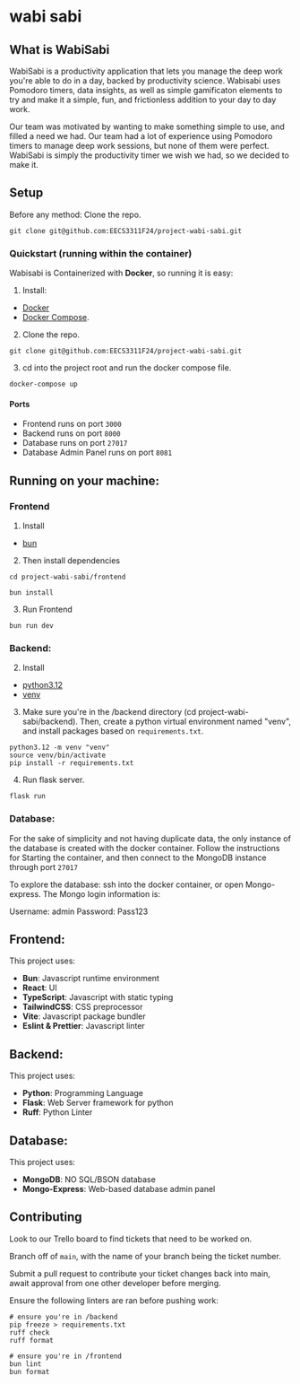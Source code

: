 # wabi sabi

## What is WabiSabi

WabiSabi is a productivity application that lets you manage the deep work you're able to do in a day, backed by productivity science. Wabisabi uses Pomodoro timers, data insights, as well as simple gamificaton elements to try and make it a simple, fun, and frictionless addition to your day to day work.

Our team was motivated by wanting to make something simple to use, and filled a need we had. Our team had a lot of experience using Pomodoro timers to manage deep work sessions, but none of them were perfect. WabiSabi is simply the productivity timer we wish we had, so we decided to make it.

## Setup

Before any method: Clone the repo.

```
git clone git@github.com:EECS3311F24/project-wabi-sabi.git
```

### Quickstart (running within the container)

Wabisabi is Containerized with **Docker**, so running it is easy:

1. Install:

- [Docker](https://docs.docker.com/engine/install/)
- [Docker Compose](https://docs.docker.com/compose/install/).

2. Clone the repo.

```
git clone git@github.com:EECS3311F24/project-wabi-sabi.git
```

3. cd into the project root and run the docker compose file.

```
docker-compose up
```

#### Ports

- Frontend runs on port `3000`
- Backend runs on port `8000`
- Database runs on port `27017`
- Database Admin Panel runs on port `8081`

## Running on your machine:

### Frontend

1. Install

- [bun](https://bun.sh/)

2. Then install dependencies

```
cd project-wabi-sabi/frontend

bun install
```

3. Run Frontend

```
bun run dev
```

### Backend:

2. Install

- [python3.12](https://www.python.org/downloads/release/python-3120/)
- [venv](https://realpython.com/python-virtual-environments-a-primer/)

3. Make sure you're in the /backend directory (cd project-wabi-sabi/backend). Then, create a python virtual environment named "venv", and install packages based on `requirements.txt`. 
```
python3.12 -m venv "venv"
source venv/bin/activate
pip install -r requirements.txt
```

4. Run flask server.

```
flask run
```

### Database:

For the sake of simplicity and not having duplicate data, the only instance of the database is created with the docker container.
Follow the instructions for Starting the container, and then connect to the MongoDB instance through port `27017`

To explore the database: ssh into the docker container, or open Mongo-express. The Mongo login information is:

Username: admin
Password: Pass123

## Frontend:

This project uses:

- **Bun**: Javascript runtime environment
- **React**: UI
- **TypeScript**: Javascript with static typing
- **TailwindCSS**: CSS preprocessor
- **Vite**: Javascript package bundler
- **Eslint & Prettier**: Javascript linter

## Backend:

This project uses:

- **Python**: Programming Language
- **Flask**: Web Server framework for python
- **Ruff**: Python Linter

## Database:

This project uses:

- **MongoDB**: NO SQL/BSON database
- **Mongo-Express**: Web-based database admin panel

## Contributing

Look to our Trello board to find tickets that need to be worked on.

Branch off of `main`, with the name of your branch being the ticket number.

Submit a pull request to contribute your ticket changes back into main, await approval from one other developer before merging.

Ensure the following linters are ran before pushing work:

```
# ensure you're in /backend
pip freeze > requirements.txt
ruff check
ruff format

# ensure you're in /frontend
bun lint
bun format
```
